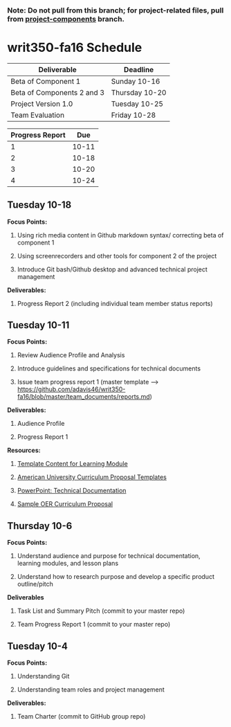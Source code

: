 ### Note: Do not pull from this branch; for project-related files, pull from [project-components](https://github.com/adavis46/writ350-fa16/tree/project-components) branch. 

# writ350-fa16 Schedule 
Deliverable | Deadline
----------- | --------
Beta of Component 1 | Sunday 10-16
Beta of Components 2 and 3 | Thursday 10-20
Project Version 1.0 | Tuesday 10-25 
Team Evaluation | Friday 10-28


Progress Report | Due
--------------- |  ---
1 | 10-11
2 | 10-18
3 | 10-20
4 | 10-24

## Tuesday 10-18

**Focus Points:**

1. Using rich media content in Github markdown syntax/ correcting beta of component 1

2. Using screenrecorders and other tools for component 2 of the project

3. Introduce Git bash/Github desktop and advanced technical project management 

**Deliverables:**

1. Progress Report 2 (including individual team member status reports)

## Tuesday 10-11

**Focus Points:** 

1. Review Audience Profile and Analysis

2. Introduce guidelines and specifications for technical documents

3. Issue team progress report 1 (master template --> https://github.com/adavis46/writ350-fa16/blob/master/team_documents/reports.md) 

**Deliverables:**

1. Audience Profile 

2. Progress Report 1

**Resources:**

1. [Template Content for Learning Module](https://view.officeapps.live.com/op/view.aspx?src=http://www.sdccdonline.net/faculty/flex/TemplatefortheDesignandDevelopmentofOnlineCourses.doc)

2. [American University Curriculum Proposal Templates](http://www.american.edu/provost/registrar/pdf/cp.cfm)

3. [PowerPoint: Technical Documentation](https://drive.google.com/open?id=0B1_QDkJnN610VS10VExxeFE0YU0)

4. [Sample OER Curriculum Proposal](https://drive.google.com/open?id=0B1_QDkJnN610MFVXcjQ5WXoyMTQ)


## Thursday 10-6

**Focus Points:**

1. Understand audience and purpose for technical documentation, learning modules, and lesson plans

2. Understand how to research purpose and develop a specific product outline/pitch


**Deliverables**

1. Task List and Summary Pitch (commit to your master repo)

2. Team Progress Report 1 (commit to your master repo)



## Tuesday 10-4

**Focus Points:**

1. Understanding Git

2. Understanding team roles and project management

**Deliverables:**

1. Team Charter (commit to GitHub group repo) 





